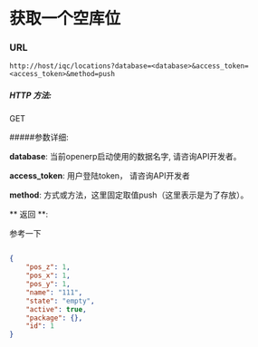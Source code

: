 # 获取一个空库位

### URL

`http://host/iqc/locations?database=<database>&access_token=<access_token>&method=push`

##### HTTP 方法:
GET

#####参数详细:

**database**: 当前openerp启动使用的数据名字, 请咨询API开发者。

**access_token**:  用户登陆token， 请咨询API开发者

**method**: 方式或方法，这里固定取值push（这里表示是为了存放）。

** 返回 **:

参考一下

``` json

{
    "pos_z": 1,
    "pos_x": 1,
    "pos_y": 1,
    "name": "111",
    "state": "empty",
    "active": true,
    "package": {},
    "id": 1
}

```
